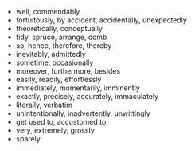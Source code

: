 
- well, commendably
- fortuitously, by accident, accidentally, unexpectedly
- theoretically, conceptually
- tidy, spruce, arrange, comb
- so, hence, therefore, thereby
- inevitably, admittedly
- sometime, occasionally
- moreover, furthermore, besides
- easily, readily, effortlessly
- immediately, momentarily, imminently
- exactly, precisely, accurately, immaculately
- literally, verbatim
- unintentionally, inadvertently, unwittingly
- get used to, accustomed to
- very, extremely, grossly
- sparely
